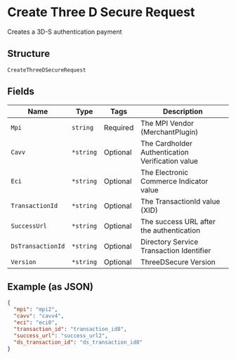 
# Create Three D Secure Request

Creates a 3D-S authentication payment

## Structure

`CreateThreeDSecureRequest`

## Fields

| Name | Type | Tags | Description |
|  --- | --- | --- | --- |
| `Mpi` | `string` | Required | The MPI Vendor (MerchantPlugin) |
| `Cavv` | `*string` | Optional | The Cardholder Authentication Verification value |
| `Eci` | `*string` | Optional | The Electronic Commerce Indicator value |
| `TransactionId` | `*string` | Optional | The TransactionId value (XID) |
| `SuccessUrl` | `*string` | Optional | The success URL after the authentication |
| `DsTransactionId` | `*string` | Optional | Directory Service Transaction Identifier |
| `Version` | `*string` | Optional | ThreeDSecure Version |

## Example (as JSON)

```json
{
  "mpi": "mpi2",
  "cavv": "cavv4",
  "eci": "eci0",
  "transaction_id": "transaction_id8",
  "success_url": "success_url2",
  "ds_transaction_id": "ds_transaction_id8"
}
```

